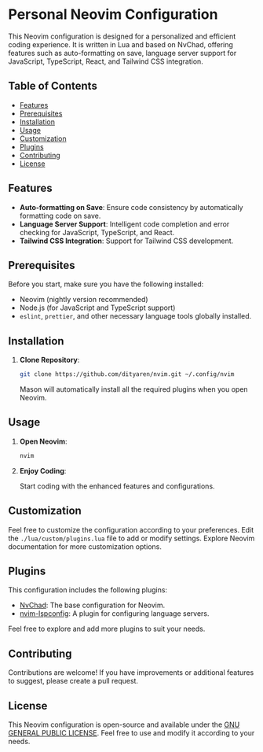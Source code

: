 # Personal Neovim Configuration

This Neovim configuration is designed for a personalized and efficient coding experience. It is written in Lua and based on NvChad, offering features such as auto-formatting on save, language server support for JavaScript, TypeScript, React, and Tailwind CSS integration.

## Table of Contents

- [Features](#features)
- [Prerequisites](#prerequisites)
- [Installation](#installation)
- [Usage](#usage)
- [Customization](#customization)
- [Plugins](#plugins)
- [Contributing](#contributing)
- [License](#license)

## Features

- **Auto-formatting on Save**: Ensure code consistency by automatically formatting code on save.
- **Language Server Support**: Intelligent code completion and error checking for JavaScript, TypeScript, and React.
- **Tailwind CSS Integration**: Support for Tailwind CSS development.

## Prerequisites

Before you start, make sure you have the following installed:

- Neovim (nightly version recommended)
- Node.js (for JavaScript and TypeScript support)
- `eslint`, `prettier`, and other necessary language tools globally installed.

## Installation

1. **Clone Repository**:

   ```bash
   git clone https://github.com/dityaren/nvim.git ~/.config/nvim
   ```

   Mason will automatically install all the required plugins when you open Neovim.

## Usage

1. **Open Neovim**:

   ```bash
   nvim
   ```

2. **Enjoy Coding**:

   Start coding with the enhanced features and configurations.

## Customization

Feel free to customize the configuration according to your preferences. Edit the `./lua/custom/plugins.lua` file to add or modify settings. Explore Neovim documentation for more customization options.

## Plugins

This configuration includes the following plugins:

- [NvChad](https://github.com/NvChad/NvChad): The base configuration for Neovim.
- [nvim-lspconfig](https://github.com/neovim/nvim-lspconfig): A plugin for configuring language servers.

Feel free to explore and add more plugins to suit your needs.

## Contributing

Contributions are welcome! If you have improvements or additional features to suggest, please create a pull request.

## License

This Neovim configuration is open-source and available under the [GNU GENERAL PUBLIC LICENSE](LICENSE). Feel free to use and modify it according to your needs.
